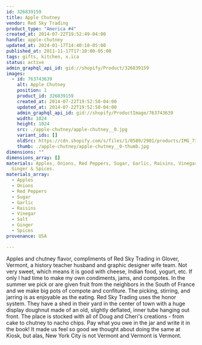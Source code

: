 ```yaml
---
id: 326839159
title: Apple Chutney
vendor: Red Sky Trading
product_type: "America #4"
created_at: 2014-07-22T19:52:49-04:00
handle: apple-chutney
updated_at: 2024-01-17T14:40:18-05:00
published_at: 2011-11-17T17:10:00-05:00
tags: gifts, kitchen, x.ica
status: active
admin_graphql_api_id: gid://shopify/Product/326839159
images:
  - id: 763743639
    alt: Apple Chutney
    position: 1
    product_id: 326839159
    created_at: 2014-07-22T19:52:50-04:00
    updated_at: 2014-07-22T19:52:50-04:00
    admin_graphql_api_id: gid://shopify/ProductImage/763743639
    width: 1024
    height: 1024
    src: ./apple-chutney/apple-chutney__0.jpg
    variant_ids: []
    oldSrc: https://cdn.shopify.com/s/files/1/0589/2901/products/IMG_7312.jpeg?v=1406073170
    thumb: ./apple-chutney/apple-chutney__0-thumb.jpg
dimensions: ""
dimensions_array: []
materials: Apples, Onions, Red Peppers, Sugar, Garlic, Raisins, Vinegar, Salt,
  Ginger & Spices.
materials_array:
  - Apples
  - Onions
  - Red Peppers
  - Sugar
  - Garlic
  - Raisins
  - Vinegar
  - Salt
  - Ginger
  - Spices
provenance: USA

---
```


Apples and chutney flavor, compliments of Red Sky Trading in Glover, Vermont, a history teacher husband and graphic designer wife team. Not very sweet, which means it is good with cheese, Indian food, yogurt, etc. If only I had time to make my own condiments, jams, and compotes. In the summer we pick or are given fruit from the neighbors in the South of France and we make big pots of compote and confiture. The picking, stirring, and jarring is as enjoyable as the eating. Red Sky Trading uses the honor system. They have a shed in their yard in the center of town with a huge display doughnut made of an old, slightly deflated, inner tube hanging out front. The place is stocked with all of Doug and Cheri's creations - from cake to chutney to nacho chips. Pay what you owe in the jar and write it in the book! It made us feel so good we thought about doing the same at Kiosk, but alas, New York City is not Vermont and Vermont is Vermont.